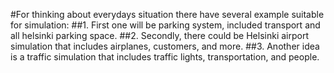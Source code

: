 #For thinking about everydays situation there have several example suitable for simulation:
##1. First one will be parking system, included transport and all helsinki parking space. 
##2. Secondly, there could be Helsinki airport simulation that includes airplanes, customers, and more.
##3. Another idea is a traffic simulation that includes traffic lights, transportation, and people.